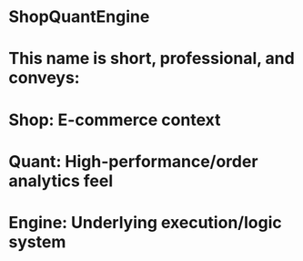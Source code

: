 # ShopQuantEngine


# This name is short, professional, and conveys:
# Shop: E-commerce context
# Quant: High-performance/order analytics feel
# Engine: Underlying execution/logic system
